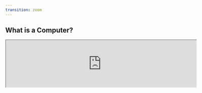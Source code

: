```yaml
---
transition: zoom
---
```


## What is a Computer?

<!-- The Enigma Machine -->
<iframe src="https://www.youtube.com/embed/ASfAPOiq_eQ?t=126" width="600"></iframe>
